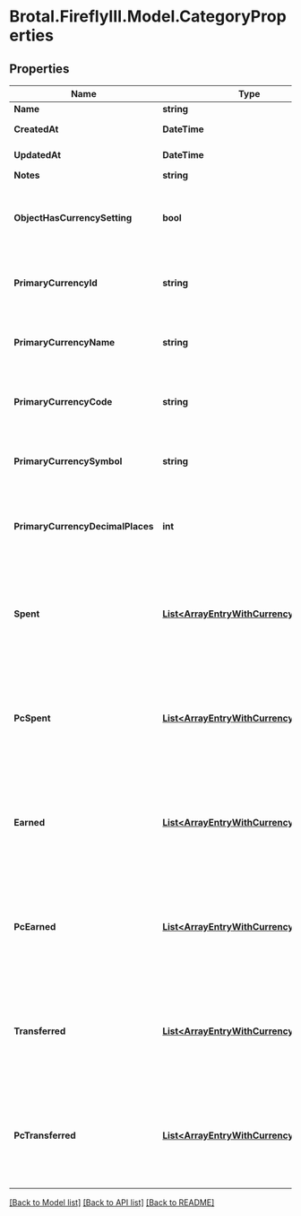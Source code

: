 # Brotal.FireflyIII.Model.CategoryProperties

## Properties

Name | Type | Description | Notes
------------ | ------------- | ------------- | -------------
**Name** | **string** |  | 
**CreatedAt** | **DateTime** |  | [optional] [readonly] 
**UpdatedAt** | **DateTime** |  | [optional] [readonly] 
**Notes** | **string** |  | [optional] 
**ObjectHasCurrencySetting** | **bool** | This object never has its own currency setting, so this value is always false. | [optional] 
**PrimaryCurrencyId** | **string** | The currency ID of the administration&#39;s primary currency. | [optional] [readonly] 
**PrimaryCurrencyName** | **string** | The currency name of the administration&#39;s primary currency. | [optional] [readonly] 
**PrimaryCurrencyCode** | **string** | The currency code of the administration&#39;s primary currency. | [optional] [readonly] 
**PrimaryCurrencySymbol** | **string** | The currency symbol of the administration&#39;s primary currency. | [optional] [readonly] 
**PrimaryCurrencyDecimalPlaces** | **int** | The currency decimal places of the administration&#39;s primary currency. | [optional] [readonly] 
**Spent** | [**List&lt;ArrayEntryWithCurrencyAndSum&gt;**](ArrayEntryWithCurrencyAndSum.md) | Amount(s) spent in the currencies in the database for this category. ONLY present when start and date are set. | [optional] [readonly] 
**PcSpent** | [**List&lt;ArrayEntryWithCurrencyAndSum&gt;**](ArrayEntryWithCurrencyAndSum.md) | Amount(s) spent in the primary currency in the database for this category. ONLY present when start and date are set.  | [optional] [readonly] 
**Earned** | [**List&lt;ArrayEntryWithCurrencyAndSum&gt;**](ArrayEntryWithCurrencyAndSum.md) | Amount(s) earned in the currencies in the database for this category. ONLY present when start and date are set. | [optional] [readonly] 
**PcEarned** | [**List&lt;ArrayEntryWithCurrencyAndSum&gt;**](ArrayEntryWithCurrencyAndSum.md) | Amount(s) earned in the primary currency in the database for this category. ONLY present when start and date are set.  | [optional] [readonly] 
**Transferred** | [**List&lt;ArrayEntryWithCurrencyAndSum&gt;**](ArrayEntryWithCurrencyAndSum.md) | Amount(s) transferred in the currencies in the database for this category. ONLY present when start and date are set.  | [optional] [readonly] 
**PcTransferred** | [**List&lt;ArrayEntryWithCurrencyAndSum&gt;**](ArrayEntryWithCurrencyAndSum.md) | Amount(s) transferred in primary currency in the database for this category. ONLY present when start and date are set.  | [optional] [readonly] 

[[Back to Model list]](../../README.md#documentation-for-models) [[Back to API list]](../../README.md#documentation-for-api-endpoints) [[Back to README]](../../README.md)

